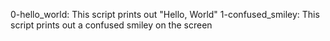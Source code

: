 0-hello_world: This script prints out "Hello, World"
1-confused_smiley: This script prints out a confused smiley on the screen
